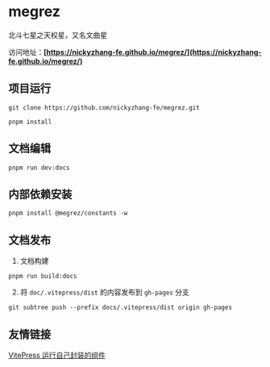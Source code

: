 # megrez

北斗七星之天权星，又名文曲星

访问地址：**[https://nickyzhang-fe.github.io/megrez/](https://nickyzhang-fe.github.io/megrez/)**

## 项目运行

```
git clone https://github.com/nickyzhang-fe/megrez.git

pnpm install
```

## 文档编辑

```
pnpm run dev:docs
```

## 内部依赖安装

```
pnpm install @megrez/constants -w
```

## 文档发布

1. 文档构建

```
pnpm run build:docs
```

2. 将 `doc/.vitepress/dist` 的内容发布到 `gh-pages` 分支

```
git subtree push --prefix docs/.vitepress/dist origin gh-pages
```

## 友情链接

[VitePress 运行自己封装的组件](https://blog.csdn.net/cwin8951/article/details/130803402)

